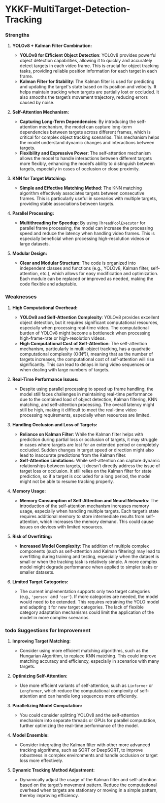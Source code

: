 

# YKKF-MultiTarget-Detection-Tracking

### **Strengths**

1. **YOLOv8 + Kalman Filter Combination:**
   - **YOLOv8 for Efficient Object Detection**: YOLOv8 provides powerful object detection capabilities, allowing it to quickly and accurately detect targets in each video frame. This is crucial for object tracking tasks, providing reliable position information for each target in each frame.
   - **Kalman Filter for Stability**: The Kalman filter is used for predicting and updating the target's state based on its position and velocity. It helps maintain tracking when targets are partially lost or occluded. It also smooths the target’s movement trajectory, reducing errors caused by noise.

2. **Self-Attention Mechanism:**
   - **Capturing Long-Term Dependencies**: By introducing the self-attention mechanism, the model can capture long-term dependencies between targets across different frames, which is critical for complex object tracking scenarios. This mechanism helps the model understand dynamic changes and interactions between targets.
   - **Flexibility and Expressive Power**: The self-attention mechanism allows the model to handle interactions between different targets more flexibly, enhancing the model’s ability to distinguish between targets, especially in cases of occlusion or close proximity.

3. **KNN for Target Matching:**
   - **Simple and Effective Matching Method**: The KNN matching algorithm effectively associates targets between consecutive frames. This is particularly useful in scenarios with multiple targets, providing stable associations between targets.

4. **Parallel Processing:**
   - **Multithreading for Speedup**: By using `ThreadPoolExecutor` for parallel frame processing, the model can increase the processing speed and reduce the latency when handling video frames. This is especially beneficial when processing high-resolution videos or large datasets.

5. **Modular Design:**
   - **Clear and Modular Structure**: The code is organized into independent classes and functions (e.g., YOLOv8, Kalman filter, self-attention, etc.), which allows for easy modification and optimization. Each module can be replaced or improved as needed, making the code flexible and adaptable.

### **Weaknesses**

1. **High Computational Overhead:**
   - **YOLOv8 and Self-Attention Complexity**: YOLOv8 provides excellent object detection, but it requires significant computational resources, especially when processing real-time video. The computational burden of YOLOv8 might become a bottleneck when processing high-frame-rate or high-resolution videos.
   - **High Computational Cost of Self-Attention**: The self-attention mechanism, particularly in multi-object tracking, has a quadratic computational complexity (O(N²)), meaning that as the number of targets increases, the computational cost of self-attention will rise significantly. This can lead to delays in long video sequences or when dealing with large numbers of targets.

2. **Real-Time Performance Issues:**
   - Despite using parallel processing to speed up frame handling, the model still faces challenges in maintaining real-time performance due to the combined load of object detection, Kalman filtering, KNN matching, and self-attention processing. The overall latency might still be high, making it difficult to meet the real-time video processing requirements, especially when resources are limited.

3. **Handling Occlusion and Loss of Targets:**
   - **Reliance on Kalman Filter**: While the Kalman filter helps with prediction during partial loss or occlusion of targets, it may struggle in cases where targets are lost for an extended period or completely occluded. Sudden changes in target speed or direction might also lead to inaccurate predictions from the Kalman filter.
   - **Self-Attention Limitations**: While self-attention can capture dynamic relationships between targets, it doesn’t directly address the issue of target loss or occlusion. It still relies on the Kalman filter for state prediction, so if a target is occluded for a long period, the model might not be able to resume tracking properly.

4. **Memory Usage:**
   - **Memory Consumption of Self-Attention and Neural Networks**: The introduction of the self-attention mechanism increases memory usage, especially when handling multiple targets. Each target’s state requires additional memory to store intermediate results from self-attention, which increases the memory demand. This could cause issues on devices with limited resources.

5. **Risk of Overfitting:**
   - **Increased Model Complexity**: The addition of multiple complex components (such as self-attention and Kalman filtering) may lead to overfitting during training and testing, especially when the dataset is small or when the tracking task is relatively simple. A more complex model might degrade performance when applied to simpler tasks or smaller datasets.

6. **Limited Target Categories:**
   - The current implementation supports only two target categories (e.g., `'person'` and `'car'`). If more categories are needed, the model would need to be extended. This requires retraining the YOLO model and adapting it for new target categories. The lack of flexible category adaptation mechanisms could limit the application of the model in more complex scenarios.

### **todo Suggestions for Improvement**

1. **Improving Target Matching:**
   - Consider using more efficient matching algorithms, such as the Hungarian Algorithm, to replace KNN matching. This could improve matching accuracy and efficiency, especially in scenarios with many targets.

2. **Optimizing Self-Attention:**
   - Use more efficient variants of self-attention, such as `Linformer` or `Longformer`, which reduce the computational complexity of self-attention and can handle long sequences more efficiently.

3. **Parallelizing Model Computation:**
   - You could consider splitting YOLOv8 and the self-attention mechanism into separate threads or GPUs for parallel computation, further optimizing the real-time performance of the model.

4. **Model Ensemble:**
   - Consider integrating the Kalman filter with other more advanced tracking algorithms, such as SORT or DeepSORT, to improve robustness in complex environments and handle occlusion or target loss more effectively.

5. **Dynamic Tracking Method Adjustment:**
   - Dynamically adjust the usage of the Kalman filter and self-attention based on the target’s movement pattern. Reduce the computational overhead when targets are stationary or moving in a simple pattern, thereby improving efficiency.


